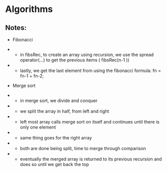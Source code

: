 # Algorithms

## Notes:

- Fibonacci
- - in fibsRec, to create an array using recursion, we use the spread operator(...) to get the previous items ( fibsRec(n-1 ))
- - lastly, we get the last element from using the fibonacci formula: fn = fn-1 + fn-2;

- Merge sort
- - in merge sort, we divide and conquer
- - we split the array in half, from left and right
- - left most array calls merge sort on itself and continues until there is only one element
- - same thing goes for the right array
- - both are done being split, time to merge through comparison
- - eventually the merged array is returned to its previous recursion and does so until we get back the top

